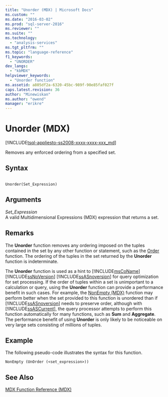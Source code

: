 ```yaml
---
title: "Unorder (MDX) | Microsoft Docs"
ms.custom: ""
ms.date: "2016-03-02"
ms.prod: "sql-server-2016"
ms.reviewer: ""
ms.suite: ""
ms.technology: 
  - "analysis-services"
ms.tgt_pltfrm: ""
ms.topic: "language-reference"
f1_keywords: 
  - "UNORDER"
dev_langs: 
  - "kbMDX"
helpviewer_keywords: 
  - "Unorder function"
ms.assetid: a805df2a-6320-45bc-989f-90e85faf027f
caps.latest.revision: 36
author: "Minewiskan"
ms.author: "owend"
manager: "erikre"
---
```

# Unorder (MDX)
[!INCLUDE[tsql-appliesto-ss2008-xxxx-xxxx-xxx_md](../includes/tsql-appliesto-ss2008-xxxx-xxxx-xxx-md.md)]

  Removes any enforced ordering from a specified set.  
  
## Syntax  
  
```  
  
Unorder(Set_Expression)   
```  
  
## Arguments  
 *Set_Expression*  
 A valid Multidimensional Expressions (MDX) expression that returns a set.  
  
## Remarks  
 The **Unorder** function removes any ordering imposed on the tuples contained in the set by any other function or statement, such as the [Order](../mdx/order-mdx.md) function. The ordering of the tuples in the set returned by the **Unorder** function is indeterminate.  
  
 The **Unorder** function is used as a hint to [!INCLUDE[msCoName](../includes/msconame-md.md)] [!INCLUDE[ssNoVersion](../includes/ssnoversion-md.md)] [!INCLUDE[ssASnoversion](../includes/ssasnoversion-md.md)] for query optimization for set processing. If the order of tuples within a set is unimportant to a calculation or query, using the **Unorder** function can provide a performance benefit in such cases. For example, the [NonEmpty (MDX)](../mdx/nonempty-mdx.md) function may perform better when the set provided to this function is unordered than if [!INCLUDE[ssASnoversion](../includes/ssasnoversion-md.md)] needs to preserve order, although with [!INCLUDE[ssASCurrent](../includes/ssascurrent-md.md)], the query processor attempts to perform this function automatically for many functions, such as **Sum** and **Aggregate**. The performance benefit of using **Unorder** is only likely to be noticeable on very large sets consisting of millions of tuples.  
  
## Example  
 The following pseudo-code illustrates the syntax for this function.  
  
```  
NonEmpty (UnOrder (<set_expression>))  
```  
  
## See Also  
 [MDX Function Reference &#40;MDX&#41;](../mdx/mdx-function-reference-mdx.md)  
  
  